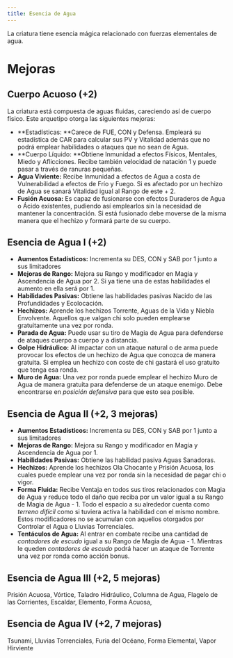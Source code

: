 ```yaml
---
title: Esencia de Agua
---
```


La criatura tiene esencia mágica relacionado con fuerzas elementales de agua.

# Mejoras

## Cuerpo Acuoso (+2)

La criatura está compuesta de aguas fluidas, careciendo así de cuerpo físico. Este arquetipo otorga las siguientes mejoras:

- **Estadísticas: **Carece de FUE, CON y Defensa. Empleará su estadística de CAR para calcular sus PV y Vitalidad además que no podrá emplear habilidades o ataques que no sean de Agua.
- **Cuerpo Líquido: **Obtiene Inmunidad a efectos Físicos, Mentales, Miedo y Aflicciones. Recibe también velocidad de natación 1 y puede pasar a través de ranuras pequeñas. 
- **Agua Viviente:** Recibe Inmunidad a efectos de Agua a costa de Vulnerabilidad a efectos de Frío y Fuego. Si es afectado por un hechizo de Agua se sanará Vitalidad igual al Rango de este + 2.
- **Fusión Acuosa:** Es capaz de fusionarse con efectos Duraderos de Agua o Ácido existentes, pudiendo así emplearlos sin la necesidad de mantener la concentración. Si está fusionado debe moverse de la misma manera que el hechizo y formará parte de su cuerpo.

## Esencia de Agua I (+2)

- **Aumentos Estadísticos:** Incrementa su DES, CON y SAB por 1 junto a sus limitadores
- **Mejoras de Rango:** Mejora su Rango y modificador en Magia y Ascendencia de Agua por 2. Si ya tiene una de estas habilidades el aumento en ella será por 1. 
- **Habilidades Pasivas:** Obtiene las habilidades pasivas Nacido de las Profundidades y Ecolocación.
- **Hechizos:** Aprende los hechizos Torrente, Aguas de la Vida y Niebla Envolvente. Aquellos que valgan chi solo pueden emplearse gratuitamente una vez por ronda.
- **Parada de Agua:** Puede usar su tiro de Magia de Agua para defenderse de ataques cuerpo a cuerpo y a distancia.
- **Golpe Hidráulico:** Al impactar con un ataque natural o de arma puede provocar los efectos de un hechizo de Agua que conozca de manera gratuita. Si emplea un hechizo con coste de chi gastará el uso gratuito que tenga esa ronda.
- **Muro de Agua:** Una vez por ronda puede emplear el hechizo Muro de Agua de manera gratuita para defenderse de un ataque enemigo. Debe encontrarse en *posición defensiva* para que esto sea posible.

## Esencia de Agua II (+2, 3 mejoras)

- **Aumentos Estadísticos:** Incrementa su DES, CON y SAB por 1 junto a sus limitadores
- **Mejoras de Rango:** Mejora su Rango y modificador en Magia y Ascendencia de Agua por 1.
- **Habilidades Pasivas:** Obtiene las habilidad pasiva Aguas Sanadoras.
- **Hechizos:** Aprende los hechizos Ola Chocante y Prisión Acuosa, los cuales puede emplear una vez por ronda sin la necesidad de pagar chi o vigor.
- **Forma Fluida:** Recibe Ventaja en todos sus tiros relacionados con Magia de Agua y reduce todo el daño que reciba por un valor igual a su Rango de Magia de Agua - 1. Todo el espacio a su alrededor cuenta como *terreno difícil* como si tuviera activa la habilidad con el mismo nombre. Estos modificadores no se acumulan con aquellos otorgados por Controlar el Agua o Lluvias Torrenciales.
- **Tentáculos de Agua:** Al entrar en combate recibe una cantidad de *contadores de escudo* igual a su Rango de Magia de Agua - 1. Mientras le queden *contadores de escudo* podrá hacer un ataque de Torrente una vez por ronda como acción bonus.

## Esencia de Agua III (+2, 5 mejoras)

Prisión Acuosa, Vórtice, Taladro Hidráulico, Columna de Agua, Flagelo de las Corrientes, Escaldar, Elemento, Forma Acuosa,

## Esencia de Agua IV (+2, 7 mejoras)

Tsunami, Lluvias Torrenciales, Furia del Océano, Forma Elemental, Vapor Hirviente
